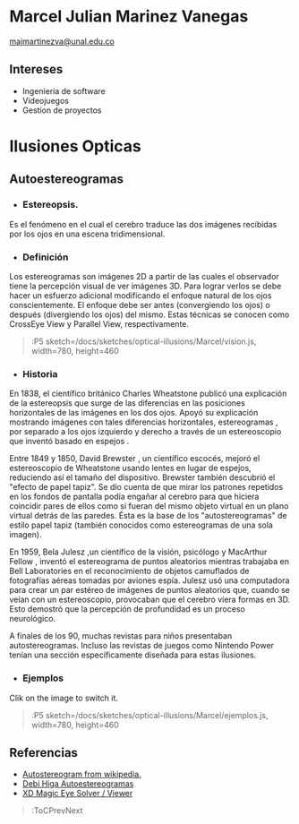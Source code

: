 # Marcel Julian Marinez Vanegas

majmartinezva@unal.edu.co

## Intereses
- Ingenieria de software
- Videojuegos
- Gestion de proyectos

# Ilusiones Opticas
## Autoestereogramas
- ### Estereopsis.

Es el fenómeno en el cual el cerebro traduce las dos imágenes recibidas por los ojos en una escena tridimensional.
- ### Definición

Los estereogramas son imágenes 2D a partir de las cuales el observador tiene la percepción visual de ver imágenes 3D. Para lograr verlos se debe hacer un esfuerzo adicional modificando el enfoque natural de los ojos conscientemente. El enfoque debe ser antes (convergiendo los ojos) o después (divergiendo los ojos) del mismo. Estas técnicas se conocen como CrossEye View y Parallel View, respectivamente.

> :P5 sketch=/docs/sketches/optical-illusions/Marcel/vision.js, width=780, height=460

- ### Historia

En 1838, el científico británico Charles Wheatstone publicó una explicación de la estereopsis  que surge de las diferencias en las posiciones horizontales de las imágenes en los dos ojos. Apoyó su explicación mostrando imágenes con tales diferencias horizontales, estereogramas , por separado a los ojos izquierdo y derecho a través de un estereoscopio que inventó basado en espejos .

Entre 1849 y 1850, David Brewster , un científico escocés, mejoró el estereoscopio de Wheatstone usando lentes en lugar de espejos, reduciendo así el tamaño del dispositivo.
Brewster también descubrió el "efecto de papel tapiz". Se dio cuenta de que mirar los patrones repetidos en los fondos de pantalla podía engañar al cerebro para que hiciera coincidir pares de ellos como si fueran del mismo objeto virtual en un plano virtual detrás de las paredes. Ésta es la base de los "autostereogramas" de estilo papel tapiz (también conocidos como estereogramas de una sola imagen).

En 1959, Bela Julesz ,un científico de la visión, psicólogo y MacArthur Fellow , inventó el estereograma de puntos aleatorios mientras trabajaba en Bell Laboratories en el reconocimiento de objetos camuflados de fotografías aéreas tomadas por aviones espía. Julesz usó una computadora para crear un par estéreo de imágenes de puntos aleatorios que, cuando se veían con un estereoscopio, provocaban que el cerebro viera formas en 3D. Esto demostró que la percepción de profundidad es un proceso neurológico.

A finales de los 90, muchas revistas para niños presentaban autostereogramas. Incluso las revistas de juegos como Nintendo Power tenían una sección específicamente diseñada para estas ilusiones.
- ### Ejemplos

Clik on the image to switch it.

> :P5 sketch=/docs/sketches/optical-illusions/Marcel/ejemplos.js, width=780, height=460

## Referencias
- [Autostereogram from wikipedia.](https://en.wikipedia.org/wiki/Autostereogram)
- [Debi Higa Autoestereogramas](https://debihiga.wordpress.com/autoestereogramas/)
- [XD Magic Eye Solver / Viewer](https://magiceye.ecksdee.co.uk/)
> :ToCPrevNext
